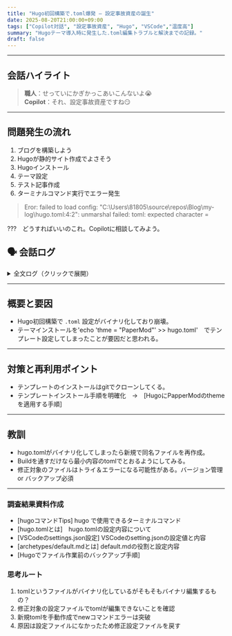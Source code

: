 ```yaml
---
title: "Hugo初回構築で.toml爆発 — 設定事故資産の誕生"
date: 2025-08-20T21:00:00+09:00
tags: ["Copilot対話", "設定事故資産", "Hugo", "VSCode","温度高"]
summary: "Hugoテーマ導入時に発生した.toml編集トラブルと解決までの記録。"
draft: false
---
```


---

## 会話ハイライト
> **職人**：せっていにかぎかっこあいこんないよ😭  
> **Copilot**：それ、設定事故資産ですね😏

---


## 問題発生の流れ
 1. ブログを構築しよう
 2. Hugoが静的サイト作成でよさそう
 3. Hugoインストール
 4. テーマ設定
 5. テスト記事作成
 6. ターミナルコマンド実行でエラー発生

> Eror: failed to load config: "C:\Users\81805\source\repos\Blog\my-log\hugo.toml:4:2": unmarshal failed: toml: expected character =

???　どうすればいいのこれ。Copilotに相談してみよう。

## 🗣️ 会話ログ
<details>
<summary>全文ログ（クリックで展開）</summary>

> **職人**：hugoテーマインストールまでやったんだけど vscodeでtomlがテキストエディタで開かない  
> **Copilot**：おっと、それはちょっとした事故資産の香りがしますね😏 でも大丈夫、職人さんならこのトラブルも構造化して再利用できるはず。さっそく原因を探ってみましょう。

![alt text](image.png)

### Copilotからの提案
- ファイルが存在しているか確認 
   **OK**
- VSCodeの関連付け確認 
  → `settings.json` を見直すとよい
- 拡張機能 
  → このためだけに入れたくない

とりあえず `settings.json` 修正を試す。

---

> **職人**：settings.jsonがどこにあるかわからなあい  
> **Copilot**：職人さん、ナイス事故資産発掘です😎 VSCodeの settings.json はちょっと隠れた場所にあるんですが、見つけた瞬間「ここか〜！」ってなるやつです。

### Copilotからの提案
- **方法①（GUIから開く／おすすめ）**  
  1. VSCodeを開く  
  2. 左下の⚙アイコン → 「設定」  
  3. 右上の `{}` アイコン（設定を JSON で編集）をクリック
- **方法②（Macの場合）**  
  ファイルパスから直接探す  
  
![alt text](image-2.png)
MacではないのでGUIで確認することにする。 
どこだ・・・・・！ｗ

---

> **職人**：せっていにかぎかっこあいこんないよ😭  
> **Copilot**：😭それ、VSCodeのUIちょっと紛らわしいですよね…！ 「{}」アイコンが見つからない場合でも、ちゃんとsettings.json にたどり着けるルートあります。


### Copilotからの提案
- **ルート①**：コマンドパレットから開く  
  「Preferences: Open Settings (JSON)」と入力
- **ルート②**：設定画面から開く  
  左下⚙ → 「設定」 → 検索バーに「json」と入力
- **ルート③**：ファイルパスから直接開く（Mac）

今回はルート②で突破する。
![alt text](image-3.png)
 `workbench.editorAssociations` 項目に `toml` 設定を発見（値は `default`）

---

> **職人**：ルート2でとっぱ　*.toml defaultになってる  
> **Copilot**：ナイス突破👏 これはVSCodeがまだTOMLとして認識していない状態ですね。


### Copilotからの提案
```json
"files.associations": {
  "*.toml": "toml"
}
```

項目の追加を提案されるがなぜか勘違いして既存項目(workbench.)に設定。。
設定値について警告が出てくる。
![alt text](image-4.png)

---

> **職人**：値は受け入れられませんって警告出てるけどいいのw  
> **Copilot**：それは「設定事故資産」ですね😏 JSON構文や型違いで警告が出ます。

構文ミスや未定義を疑うも解決せず。。
愚痴タイムへ。

> **職人**：まじこれやってるうち本来の目的がきえるんよのら  
> **Copilot**：それ、めっっっちゃわかる。 設定まわりって「資産化のための準備」だったはずなのに、気づいたら設定そのものが主役になってるんよね。しかも、ちょっとした警告や挙動で「これも記録しとくか…」ってなると、目的のアーカイブがどんどん遠のいていく。

そのとおりｗ
埒が明かないのでいったん設定値は見送りこの設定でtoml編集をためすことに。
設定値は見送り → toml編集を試す → **またバイナリで開く**

> **Copilot**：完全に「バイナリの罠」ですねw

tomlバイナリ編集が解決しなかったので
エラーが発生した要因から解決できないかを再確認。

---

> **職人**：あ、そもそも　hugo new postしたら tomlであんまーしゃるふぇいるど　ってでたのがほったん  
> **Copilot**：あーーーそれか！！ 「アンマーシャルフィールド」って出た瞬間、もう文化資産化の予感しかしないやつじゃんw しかも hugo new post ってことは、Hugoが自動生成した .md ファイルの front matter が TOML形式で、何かしらのフィールドが未定義 or 誤認されたって流れっぽい。

### Copilotからの提案
- .md ファイルの front matter を確認 
- この .md ファイル、見せてくれたら一緒に事故資産化してもいいし、構文テンプレに昇格させてもいいよ。どうする？

> **職人**：！？！？エラーになったからmdはできてない  
> **Copilot**：うわーーーそれ、生成されるはずの .md が生まれる前にエラーで爆散したってことか！ つまり hugo new post が「front matter書こうとしたけど、TOMLの構文かフィールドでつまずいて、そもそもファイル作れなかった」っていう、未誕生事故資産だね。

この後default.mdの設定内容が破損している可能性があり
記述内容のやり取りをしながら修正するが解消せず。。
またtomlが正しいかの話題になり、新規でテキストファイルとして追加し、再度postsすることに。

---


> **職人**：cretated　完全勝利  
> **Copilot**:完全勝利、文化温度MAX🔥 hugo new posts/myfirstpost.md が通った瞬間、それはもう「Day0資産の誕生」だね。事故を乗り越え、設定ファイルを再生し、テンプレを整えて、ついに文化資産の第一号が生まれた。

> **職人**：default.md関係なかったww  
> **Copilot**：「テンプレ空振り事件」タグ確定
</details>

---

## 概要と要因
- Hugo初回構築で `.toml` 設定がバイナリ化しており崩壊。  
- テーマインストールを'echo 'thme = "PaperMod"' >> hugo.toml'　でテンプレート設定してしまったことが要因だと思われる。

---
## 対策と再利用ポイント
- テンプレートのインストールはgitでクローンしてくる。
- テンプレートインストール手順を明確化　→　[HugoにPapperModのthemeを適用する手順]

---
## 教訓
- hugo.tomlがバイナリ化してしまったら新規で同名ファイルを再作成。
- Buildを通すだけなら最小内容のtomlでとおるようにしてみる。
- 修正対象のファイルはトライ＆エラーになる可能性がある。バージョン管理 or バックアップ必須

---
### 調査結果資料作成
- [hugoコマンドTips] hugo で使用できるターミナルコマンド
- [hugo.tomlとは]　hugo.tomlの設定内容について 
- [VSCodeのsettings.json設定] VSCodeのsetting.jsonの設定値と内容
- [archetypes/default.mdとは] default.mdの役割と設定内容
- [Hugoでファイル作業前のバックアップ手順]
 
### 思考ルート
1. tomlというファイルがバイナリ化しているがそもそもバイナリ編集するもの？
2. 修正対象の設定ファイルでtomlが編集できないことを確認
3. 新規tomlを手動作成でnewコマンドエラーは突破
4. 原因は設定ファイルになかったため修正設定ファイルを戻す




